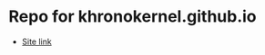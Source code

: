# Repo for khronokernel.github.io

* [Site link](https://khronokernel.github.io/apple/silicon/2021/01/17/QEMU-AS.html#no-mouse-control)


